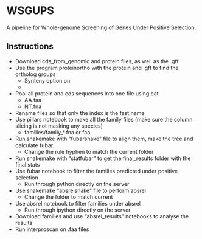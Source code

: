 # WSGUPS
A pipeline for Whole-genome Screening of Genes Under Positive Selection.
## Instructions
* Download cds_from_genomic and protein files, as well as the .gff
* Use the program proteinortho with the protein and .gff to find the ortholog groups
    * Synteny option on
    * 
* Pool all protein and cds sequences into one file using cat 
    * AA.faa
    * NT.fna
* Rename files so that only the index is the fast name
* Use pillars notebook to make all the family files (make sure the column slicing is not masking any species)
    * families/family_*.fna or faa 
* Run snakemake with “fubarsnake" file to align them, make the tree and calculate fubar.
    * Change the rule hyphen to match the current folder
* Run snakemake with “statfubar” to get the final_results folder with the final stats
* Use fubar notebook to filter the families predicted under positive selection
    * Run through python directly on the server
* Use snakemake "absrelsnake" file to perform absrel
    * Change the folder to match current
* Use absrel notebook to filter families under absrel
    * Run through ipython directly on the server
* Download families and use “absrel_results” notebooks to analyse the results
* Run interproscan on .faa files



